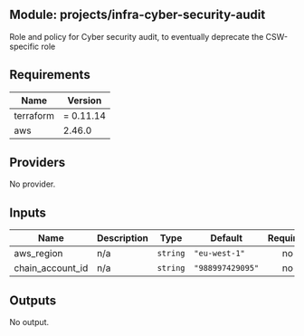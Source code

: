 ## Module: projects/infra-cyber-security-audit

Role and policy for Cyber security audit, to eventually deprecate the CSW-specific role

## Requirements

| Name | Version |
|------|---------|
| terraform | = 0.11.14 |
| aws | 2.46.0 |

## Providers

No provider.

## Inputs

| Name | Description | Type | Default | Required |
|------|-------------|------|---------|:--------:|
| aws\_region | n/a | `string` | `"eu-west-1"` | no |
| chain\_account\_id | n/a | `string` | `"988997429095"` | no |

## Outputs

No output.

